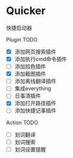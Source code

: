 # Quicker
快捷启动器

Plugin TODO
- [x] 添加网页搜索插件
- [x] 添加执行cmd命令插件
- [ ] 添加拾色插件
- [x] 添加截图插件
- [ ] 添加离线翻译插件
- [ ] 集成everything
- [ ] 日事清插件
- [x] 添加打开路径插件
- [ ] 添加快捷记事插件

Action TODO
- [ ] 划词翻译
- [ ] 划词搜索
- [ ] 划词设置提醒
